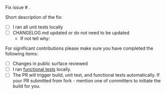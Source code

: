 Fix issue # .

Short description of the fix:

- [ ] I ran all unit tests locally
- [ ] CHANGELOG.md updated or do not need to be updated
  - If not tell why: 


For significant contributions please make sure you have completed the following items:

- [ ] Changes in public surface reviewed
- [ ] I ran [functional tests](https://github.com/Microsoft/ApplicationInsights-dotnet-server/blob/develop/CONTRIBUTING.md#functional-tests) locally.
- [ ] The PR will trigger build, unit test, and functional tests automatically. If your PR submitted from fork - mention one of committers to initiate the build for you.
